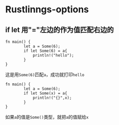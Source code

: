 # Rustlinngs-options
## if let 用"="左边的作为值匹配右边的
```
fn main() {
        let a = Some(6);
        if let Some(6) = a{
            println!("hello");
        }
}
```
这是用`Some(6)`匹配`a`，成功就打印`hello`  
```
fn main() {
        let a = Some(6);
        if let Some(x) = a{
            println!("{}",x);
        }
}
```
如果`a`的值是`Some()`类型，就把`a`的值赋给`x`
